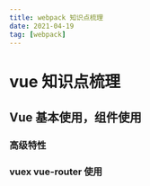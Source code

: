 ```yaml
---
title: webpack 知识点梳理
date: 2021-04-19
tag: [webpack]
---
```


# vue 知识点梳理

##   Vue 基本使用，组件使用











### 高级特性

### vuex vue-router 使用





